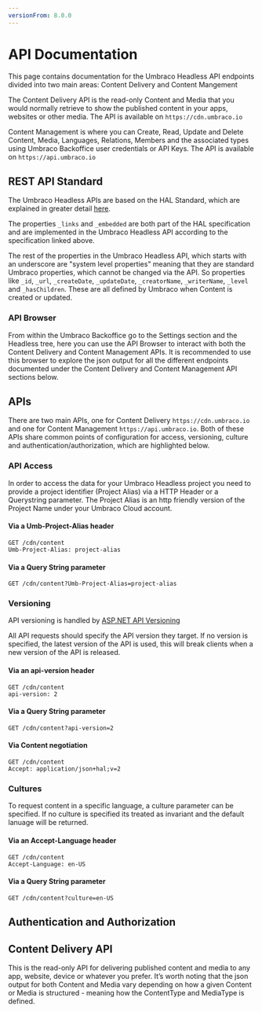 ```yaml
---
versionFrom: 8.0.0
---
```


# API Documentation

This page contains documentation for the Umbraco Headless API endpoints divided into two main areas: Content Delivery and Content Mangement

The Content Delivery API is the read-only Content and Media that you would normally retrieve to show the published content in your apps, websites or other media. The API is available on `https://cdn.umbraco.io`

Content Management is where you can Create, Read, Update and Delete Content, Media, Languages, Relations, Members and the associated types using Umbraco Backoffice user credentials or API Keys. The API is available on `https://api.umbraco.io`

## REST API Standard

The Umbraco Headless APIs are based on the HAL Standard, which are explained in greater detail [here](http://stateless.co/hal_specification.html).

The properties `_links` and `_embedded` are both part of the HAL specification and are implemented in the Umbraco Headless API according to the specification linked above.

The rest of the properties in the Umbraco Headless API, which starts with an underscore are "system level properties" meaning that they are standard Umbraco properties, which cannot be changed via the API. So properties like `_id`, `_url`, `_createDate`, `_updateDate`, `_creatorName`, `_writerName`, `_level` and `_hasChildren`. These are all defined by Umbraco when Content is created or updated.

### API Browser

From within the Umbraco Backoffice go to the Settings section and the Headless tree, here you can use the API Browser to interact with both the Content Delivery and Content Management APIs. It is recommended to use this browser to explore the json output for all the different endpoints documented under the Content Delivery and Content Management API sections below.

## APIs

There are two main APIs, one for Content Delivery `https://cdn.umbraco.io` and one for Content Management `https://api.umbraco.io`. Both of these APIs share common points of configuration for access, versioning, culture and authentication/authorization, which are highlighted below.

### API Access

In order to access the data for your Umbraco Headless project you need to provide a project identifier (Project Alias) via a HTTP Header or a Querystring parameter.
The Project Alias is an http friendly version of the Project Name under your Umbraco Cloud account.

#### Via a Umb-Project-Alias header

```http
GET /cdn/content
Umb-Project-Alias: project-alias
```

#### Via a Query String parameter

```http
GET /cdn/content?Umb-Project-Alias=project-alias
```

### Versioning

API versioning is handled by [ASP.NET API Versioning](https://github.com/microsoft/aspnet-api-versioning)

All API requests should specify the API version they target. If no version is specified, the latest version of the API is used, this will break clients when a new version of the API is released.

#### Via an api-version header

```http
GET /cdn/content
api-version: 2
```

#### Via a Query String parameter

```http
GET /cdn/content?api-version=2
```

#### Via Content negotiation

```http
GET /cdn/content
Accept: application/json+hal;v=2
```

### Cultures

To request content in a specific language, a culture parameter can be specified.
If no culture is specified its treated as invariant and the default lanuage will be returned.

#### Via an Accept-Language header

```http
GET /cdn/content
Accept-Language: en-US
```

#### Via a Query String parameter

```http
GET /cdn/content?culture=en-US
```

## Authentication and Authorization


## Content Delivery API

This is the read-only API for delivering published content and media to any app, website, device or whatever you prefer.
It’s worth noting that the json output for both Content and Media vary depending on how a given Content or Media is structured - meaning how the ContentType and MediaType is defined.
